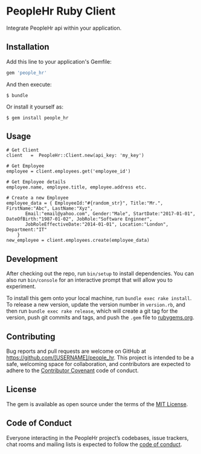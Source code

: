 # PeopleHr Ruby Client

Integrate PeopleHr api within your application. 

## Installation

Add this line to your application's Gemfile:

```ruby
gem 'people_hr'
```

And then execute:

    $ bundle

Or install it yourself as:

    $ gem install people_hr

## Usage

	# Get Client
    client   =  PeopleHr::Client.new(api_key: 'my_key')
    
    # Get Employee
	employee = client.employees.get('employee_id')
    
    # Get Employee details
    employee.name, employee.title, employee.address etc.
    
    # Create a new Employee
    employee_data = { EmployeeId:"#{random_str}", Title:"Mr.", FirstName:"Abc", LastName:"Xyz",
           Email:"email@yahoo.com", Gender:"Male", StartDate:"2017-01-01", DateOfBirth:"1987-01-02", JobRole:"Software Enginner",
           JobRoleEffectiveDate:"2014-01-01", Location:"London", Department:"IT"
        }
	new_employee = client.employees.create(employee_data)

## Development

After checking out the repo, run `bin/setup` to install dependencies. You can also run `bin/console` for an interactive prompt that will allow you to experiment.

To install this gem onto your local machine, run `bundle exec rake install`. To release a new version, update the version number in `version.rb`, and then run `bundle exec rake release`, which will create a git tag for the version, push git commits and tags, and push the `.gem` file to [rubygems.org](https://rubygems.org).

## Contributing

Bug reports and pull requests are welcome on GitHub at https://github.com/[USERNAME]/people_hr. This project is intended to be a safe, welcoming space for collaboration, and contributors are expected to adhere to the [Contributor Covenant](http://contributor-covenant.org) code of conduct.

## License

The gem is available as open source under the terms of the [MIT License](http://opensource.org/licenses/MIT).

## Code of Conduct

Everyone interacting in the PeopleHr project’s codebases, issue trackers, chat rooms and mailing lists is expected to follow the [code of conduct](https://github.com/[USERNAME]/people_hr/blob/master/CODE_OF_CONDUCT.md).
